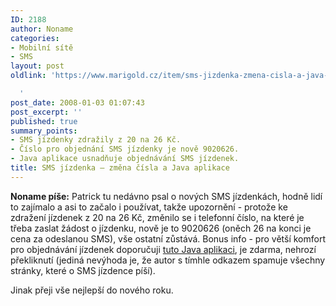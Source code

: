 ```yaml
---
ID: 2188
author: Noname
categories:
- Mobilní sítě
- SMS
layout: post
oldlink: 'https://www.marigold.cz/item/sms-jizdenka-zmena-cisla-a-java-aplikace

  '
post_date: 2008-01-03 01:07:43
post_excerpt: ''
published: true
summary_points:
- SMS jízdenky zdražily z 20 na 26 Kč.
- Číslo pro objednání SMS jízdenky je nově 9020626.
- Java aplikace usnadňuje objednávání SMS jízdenek.
title: SMS jízdenka – změna čísla a Java aplikace
---
```


<strong>Noname píše:</strong> Patrick tu nedávno psal o nových SMS jízdenkách, hodně lidí to zajímalo a asi to začalo i používat, takže upozornění - protože ke zdražení jízdenek z 20 na 26 Kč, změnilo se i telefonní číslo, na které je třeba zaslat žádost o jízdenku, nově je to 9020626 (oněch 26 na konci je cena za odeslanou SMS), vše ostatní zůstává. Bonus info - pro větší komfort pro objednávání jízdenek doporučuji <a href="http://www.yoctosoft.cz/SMS_jizdenka.htm">tuto Java aplikaci</a>, je zdarma, nehrozí překliknutí (jediná nevýhoda je, že autor s tímhle odkazem spamuje všechny stránky, které o SMS jízdence píší).

Jinak přeji vše nejlepší do nového roku.